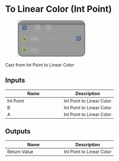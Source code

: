 # To Linear Color (Int Point)

<div align="left" data-full-width="false">

<figure><img src="to_linear_color_-int_point.png" alt=""><figcaption></figcaption></figure>

</div>

Cast from Int Point to Linear Color

## Inputs

<table>
<thead><tr><th width="170">Name</th><th>Description</th></tr></thead>
<tbody>
<tr><td>Int Point</td><td>Int Point to Linear Color</td></tr>
<tr><td>B</td><td>Int Point to Linear Color</td></tr>
<tr><td>A</td><td>Int Point to Linear Color</td></tr>
</tbody>
</table>

## Outputs

<table>
<thead><tr><th width="170">Name</th><th>Description</th></tr></thead>
<tbody>
<tr><td>Return Value</td><td>Int Point to Linear Color</td></tr>
</tbody>
</table>